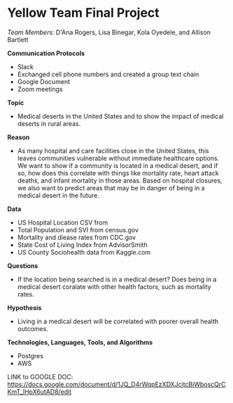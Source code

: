 # Yellow Team Final Project
*Team Members:* D'Ana Rogers, Lisa Binegar, Kola Oyedele, and Allison Bartlett


**Communication Protocols**
- Slack
- Exchanged cell phone numbers and created a group text chain
- Google Document 
- Zoom meetings

**Topic**
- Medical deserts in the United States and to show the impact of medical deserts in rural areas. 

**Reason**
- As many hospital and care facilities close in the United States, this leaves communities vulnerable without immediate healthcare options. We want to show if a community is located in a medical desert, and if so, how does this correlate with things like mortality rate, heart attack deaths, and infant mortality in those areas. Based on hospital closures, we also want to predict areas that may be in danger of being in a medical desert in the future. 

**Data**
- US Hospital Location CSV from 
- Total Population and SVI from census.gov 
- Mortality and diease rates from CDC.gov
- State Cost of Living Index from AdvisorSmith
- US County Sociohealth data from Kaggle.com

**Questions**
- If the location being searched is in a medical desert? Does being in a medical desert coralate with other health factors, such as mortality rates. 

**Hypothesis** 
- Living in a medical desert will be correlated with poorer overall health outcomes. 

**Technologies, Languages, Tools, and Algorithms**
- Postgres
- AWS

LINK to GOOGLE DOC: 
https://docs.google.com/document/d/1JQ_D4rWqpEzXDXJcitcBiWboscQrCKmT_lHpX6utAD8/edit
